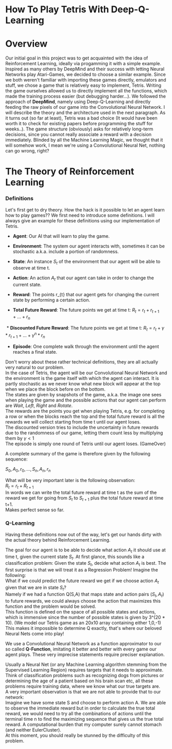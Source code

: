 # How To Play Tetris With Deep-Q-Learning


# Overview

Our initial goal in this project was to get acquainted with the idea of Reinforcement Learning, ideally via progamming it with a simple example. Inspired as many others by DeepMind and their success with letting Neural Networks play Atari-Games, we decided to choose a similar example. Since we both weren't familiar with importing these games directly, emulators and stuff, we chose a game that is relatively easy to implement, Tetris. Writing the game ourselves allowed us to directly implement all the functions, which made the training process easier (but debugging harder...). We followed the approach of **DeepMind**, namely using Deep-Q-Learning and directly feeding the raw pixels of our game into the Convolutional Neural Network. I will describe the theory and the architecture used in the next paragraph. As it turns out (so far at least), Tetris was a bad choice (It would have been worth it to check for existing papers before programming the stuff for weeks..). The game structure (obviously) asks for relatively long-term decisions, since you cannot really associate a reward with a decision immediately. Blinded by all the Machine Learning Magic, we thought that it will somehow work, I mean we're using a Convolutional Neural Net, nothing can go wrong, right?


# The Theory of Reinforcement Learning

### Definitions

Let's first get to dry theory. How the hack is it possible to let an agent learn how to play games??
We first need to introduce some definitions. I will always give an example for these definitions using our implementation of Tetris.
  * **Agent**:  Our AI that will learn to play the game. 
               
  * **Environment**: The system our agent interacts with, sometimes it can be stochastic a.k.a. include a portion of randomness.
  * **State**:  An instance $S_{t}$ of the environment that our agent will be able to observe at time t. 
                
  * **Action**: An action $A_{t}$ that our agent can take in order to change the current state. 
  * **Reward**: The points r_{t} that our agent gets for changing the current state by performing a certain action.
  * **Total Future Reward**: The future points we get at time t: $R_{t} = r_{t} + r_{t+1} + ... + r_{n}$
  
  * **Discounted Future Reward**: The future points we get at time t: $R_{t} = r_{t} + \gamma * r_{t+1} + ... + \gamma^{n} * r_{n}$
  * **Episode**: One complete walk through the environment until the agent reaches a final state.
  
Don't worry about these rather technical definitions, they are all actually very natural to our problem.\
In the case of Tetris, the agent will be our Convolutional Neural Network and
the environment is the game itself with which the agent can interact. It is partly stochastic as we never know what new block will appear at the top when we place the block before on the bottom.\
The states are given by snapshots of the game, a.k.a. the image one sees when playing the game and 
the possible actions that our agent can perform are *Wait*, *Left*, *Right* and *Rotate*. \
The rewards are the points you get when playing Tetris, e.g. for completing a row or when the blocks reach the top and 
the total future reward is all the rewards we will collect starting from time t until our agent loses. \
The discounted version tries to include the uncertainty in future rewards due to the randomness of our game, letting them count less by multiplying them by $\gamma < 1$ \
The episode is simply one round of Tetris until our agent loses. (GameOver)

A complete summary of the game is therefore given by the following sequence:

${S_{0}, A_{0}, r_{0}, ... , S_{n}, A_{n}, r_{n}}$

What will be very important later is the following observation:\
$R_{t} = r_{t} + R_{t+1}$ \
In words we can write the total future reward at time t as the sum of the reward we get for going from $S_{t}$ to $S_{t+1}$ plus the total future reward at time t+1.\
Makes perfect sense so far.

### Q-Learning

Having these definitions now out of the way, let's get our hands dirty with the actual theory behind Reinforcement Learning.

The goal for our agent is to be able to decide what action $A_{t}$ it should use at time t, given the current state $S_{t}$.
At first glance, this sounds like a classification problem: Given the state $S_{t}$, decide what action $A_{t}$ is best.
The first surprise is that we will treat it as a Regression Problem!
Imagine the following:\
What if we could predict the future reward we get if we choose action $A_{t}$ given that we are in state $S_{t}$?<br/>
Namely if we had a function Q(S,A) that maps state and action pairs $(S_{t}, A_{t})$ to future rewards, we could always choose the action
that maximizes this function and the problem would be solved.<br/>
This function is defined on the space of all possible states and actions, which is immensive since the number of possible states is given
by 3^(20 * 10). (We model our Tetris game as an 20x10 array containing either 1,0,-1)<br/>
This makes it impossible to determine Q exactly, that's where our beloved Neural Nets come into play!

We use a Convolutional Neural Network as a function approximator to our so called **Q-Function**, imitating it better and better with every game our agent plays. These very imprecise statements require preciser explanation.

Usually a Neural Net (or any Machine Learning algorithm stemming from the Supervised Learning Region) requires targets that it needs to approximate. Think of classification problems such as recognizing dogs from pictures or determining the age of a patient based on his brain scan etc, all these problems require training data, where we know what our true targets are.<br/>
A very important observation is that we are not able to provide that to our network:<br/>
Imagine we have some state S and choose to perform action A. We are able to observe the immediate reward but in order to calculate the true total reward, we would need to try all the combinations of actions until the terminal time n to find the maximizing sequence that gives us the true total reward. A computational burden that my computer surely cannot stomach (and neither EulerCluster).<br/>
At this moment, you should really be stunned by the difficulty of this problem.


